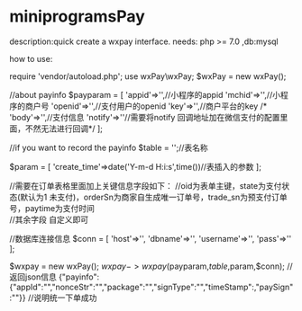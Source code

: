 # miniprogramsPay

description:quick create a wxpay interface.
needs: php >= 7.0 ,db:mysql

how to use:

require 'vendor/autoload.php';
use wxPay\wxPay; 
$wxPay = new wxPay();

//about payinfo
$payparam = [
    'appid'=>'',//小程序的appid
    'mchid'=>'',//小程序的商户号
    'openid'=>'',//支付用户的openid
    'key'=>'',//商户平台的key
   /* 'body'=>'',//支付信息
    'notify'=>''//需要将notify 回调地址加在微信支付的配置里面，不然无法进行回调*/
];

//if you want to record the payinfo
$table = '';//表名称 

$param = [
    'create_time'=>date('Y-m-d H:i:s',time())//表插入的参数
];

//需要在订单表格里面加上关键信息字段如下：
//oid为表单主键，state为支付状态(默认为1 未支付)，orderSn为商家自生成唯一订单号，trade_sn为预支付订单号，paytime为支付时间  
//其余字段  自定义即可

//数据库连接信息
$conn = [
    'host'=>'',
    'dbname'=>'',
    'username'=>'',
    'pass'=>''
];

$wxpay = new wxPay();
$wxpay->wxpay($payparam,$table,$param,$conn);
//返回json信息
{"payinfo":{"appId":"","nonceStr":"","package":"","signType":"","timeStamp":,"paySign":""}}
//说明统一下单成功

